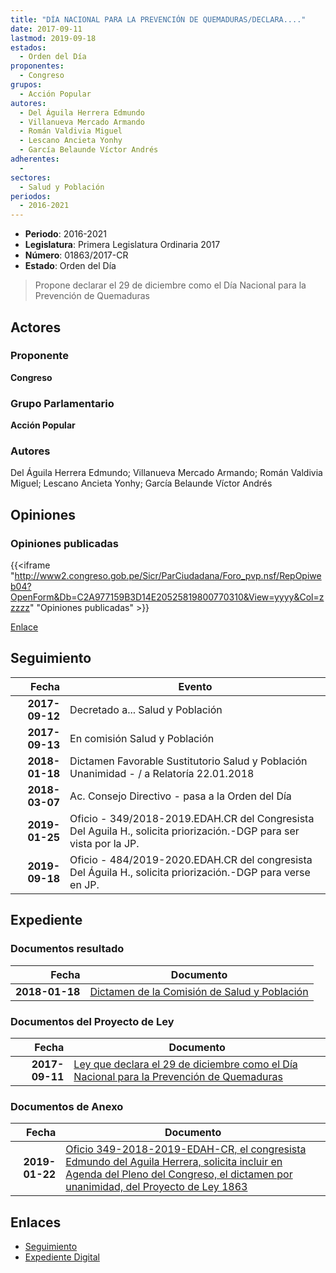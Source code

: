 ```yaml
---
title: "DÍA NACIONAL PARA LA PREVENCIÓN DE QUEMADURAS/DECLARA...."
date: 2017-09-11
lastmod: 2019-09-18
estados: 
  - Orden del Día
proponentes: 
  - Congreso
grupos: 
  - Acción Popular
autores: 
  - Del Águila Herrera Edmundo
  - Villanueva Mercado Armando
  - Román Valdivia Miguel
  - Lescano Ancieta Yonhy
  - García Belaunde Víctor Andrés
adherentes: 
  - 
sectores: 
  - Salud y Población
periodos: 
  - 2016-2021
---
```


- **Periodo**: 2016-2021
- **Legislatura**: Primera Legislatura Ordinaria 2017
- **Número**: 01863/2017-CR
- **Estado**: Orden del Día

> Propone declarar el 29 de diciembre como el Día Nacional para la Prevención de Quemaduras


## Actores

### Proponente

**Congreso**

### Grupo Parlamentario

**Acción Popular**

### Autores

Del Águila Herrera Edmundo; Villanueva Mercado Armando; Román Valdivia Miguel; Lescano Ancieta Yonhy; García Belaunde Víctor Andrés


## Opiniones

### Opiniones publicadas

{{<iframe "http://www2.congreso.gob.pe/Sicr/ParCiudadana/Foro_pvp.nsf/RepOpiweb04?OpenForm&Db=C2A977159B3D14E20525819800770310&View=yyyy&Col=zzzzz" "Opiniones publicadas" >}}

[Enlace](http://www2.congreso.gob.pe/Sicr/ParCiudadana/Foro_pvp.nsf/RepOpiweb04?OpenForm&Db=C2A977159B3D14E20525819800770310&View=yyyy&Col=zzzzz)

## Seguimiento

| Fecha | Evento |
|------:|--------|
| **2017-09-12** | Decretado a... Salud y Población|
| **2017-09-13** | En comisión Salud y Población|
| **2018-01-18** | Dictamen Favorable Sustitutorio Salud y Población Unanimidad - / a Relatoría 22.01.2018|
| **2018-03-07** | Ac. Consejo Directivo - pasa a la Orden del Día|
| **2019-01-25** | Oficio - 349/2018-2019.EDAH.CR del Congresista Del Aguila H., solicita priorización.-DGP para ser vista por la JP.|
| **2019-09-18** | Oficio - 484/2019-2020.EDAH.CR del congresista Del Águila H., solicita priorización.-DGP para verse en JP.|


## Expediente


### Documentos resultado

| Fecha | Documento |
|------:|--------|
| **2018-01-18** | [Dictamen de la Comisión de Salud y Población](http://www.leyes.congreso.gob.pe/Documentos/2016_2021/Dictamenes/Proyectos_de_Ley/01863DC21MAY20180118.pdf) |

### Documentos del Proyecto de Ley

| Fecha | Documento |
|------:|--------|
| **2017-09-11** | [Ley que declara el 29 de diciembre como el Día Nacional para la Prevención de Quemaduras](http://www.leyes.congreso.gob.pe/Documentos/2016_2021/Proyectos_de_Ley_y_de_Resoluciones_Legislativas/PL0186320170911..PDF) |

### Documentos de Anexo

| Fecha | Documento |
|------:|--------|
| **2019-01-22** | [Oficio 349-2018-2019-EDAH-CR, el congresista Edmundo del Aguila Herrera, solicita incluir en Agenda del Pleno del Congreso, el dictamen por unanimidad, del Proyecto de Ley 1863](http://www.leyes.congreso.gob.pe/Documentos/2016_2021/Oficios/Congresistas/OFICIO-349-2018-2019-EDAH-CR.pdf) |

## Enlaces 

- [Seguimiento](http://www2.congreso.gob.pe/Sicr/TraDocEstProc/CLProLey2016.nsf/f7fff46988ca05b1052578e100829cc7/34df42116b3cf23c05258198007727b8?OpenDocument)
- [Expediente Digital](http://www2.congreso.gob.pe/Sicr/TraDocEstProc/CLProLey2016.nsf/f7fff46988ca05b1052578e100829cc7/34df42116b3cf23c05258198007727b8?OpenDocument&Click=05257FB7005EB655.eb71d0cf91d8294e05256cdf006b5706/$Body/0.1C6C)
